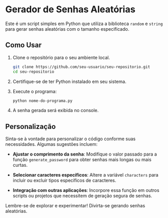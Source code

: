 # Gerador de Senhas Aleatórias

Este é um script simples em Python que utiliza a biblioteca `random` e `string` para gerar senhas aleatórias com o tamanho especificado.

## Como Usar

1. Clone o repositório para o seu ambiente local.

    ```bash
    git clone https://github.com/seu-usuario/seu-repositorio.git
    cd seu-repositorio
    ```

2. Certifique-se de ter Python instalado em seu sistema.

3. Execute o programa:

    ```bash
    python nome-do-programa.py
    ```

4. A senha gerada será exibida no console.

## Personalização

Sinta-se à vontade para personalizar o código conforme suas necessidades. Algumas sugestões incluem:

- **Ajustar o comprimento da senha**: Modifique o valor passado para a função `generate_password` para obter senhas mais longas ou mais curtas.

- **Selecionar caracteres específicos**: Altere a variável `characters` para incluir ou excluir tipos específicos de caracteres.

- **Integração com outras aplicações**: Incorpore essa função em outros scripts ou projetos que necessitem de geração segura de senhas.

Lembre-se de explorar e experimentar! Divirta-se gerando senhas aleatórias.